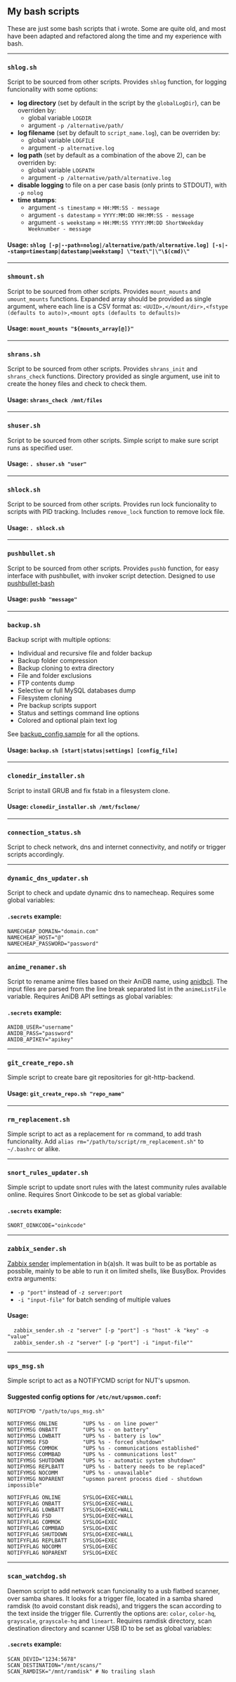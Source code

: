 ## My bash scripts

These are just some bash scripts that i wrote. Some are quite old, and most have been adapted and refactored along the time and my experience with bash.

---

### `shlog.sh`

Script to be sourced from other scripts. Provides `shlog` function, for logging funcionality with some options:

* __log directory__ (set by default in the script by the `globalLogDir`), can be overriden by:
  * global variable `LOGDIR`
  * argument `-p /alternative/path/`
* __log filename__ (set by default to `script_name.log`), can be overriden by:
  * global variable `LOGFILE`
  * argument `-p alternative.log`
* __log path__ (set by default as a combination of the above 2), can be overriden by:
  * global variable `LOGPATH`
  * argument `-p /alternative/path/alternative.log`
* __disable logging__ to file on a per case basis (only prints to STDOUT), with `-p nolog`
* __time stamps__:
  * argument `-s timestamp` = `HH:MM:SS - message`
  * argument `-s datestamp` = `YYYY:MM:DD HH:MM:SS - message`
  * argument `-s weekstamp` = `HH:MM:SS YYYY:MM:DD ShortWeekday Weeknumber - message`

#### Usage: `shlog [-p|--path=nolog|/alternative/path/alternative.log] [-s|--stamp=timestamp|datestamp|weekstamp] \"text\"|\"\$(cmd)\"`

---

### `shmount.sh`

Script to be sourced from other scripts. Provides `mount_mounts` and `umount_mounts` functions. Expanded array should be provided as single argument, where each line is a CSV format as: `<UUID>,</mount/dir>,<fstype (defaults to auto)>,<mount opts (defaults to defaults)>`

#### Usage: `mount_mounts "${mounts_array[@]}"`

---

### `shrans.sh`

Script to be sourced from other scripts. Provides `shrans_init` and `shrans_check` functions. Directory provided as single argument, use init to create the honey files and check to check them.

#### Usage: `shrans_check /mnt/files`

---

### `shuser.sh`

Script to be sourced from other scripts. Simple script to make sure script runs as specified user.

#### Usage: `. shuser.sh "user"`

---

### `shlock.sh`

Script to be sourced from other scripts. Provides run lock funcionality to scripts with PID tracking. Includes `remove_lock` function to remove lock file.

#### Usage: `. shlock.sh`

---

### `pushbullet.sh`

Script to be sourced from other scripts. Provides `pushb` function, for easy interface with pushbullet, with invoker script detection. Designed to use [pushbullet-bash](https://github.com/Jonybat/pushbullet-bash)

#### Usage: `pushb "message"`

---

### `backup.sh`

Backup script with multiple options:

* Individual and recursive file and folder backup
* Backup folder compression
* Backup cloning to extra directory
* File and folder exclusions
* FTP contents dump
* Selective or full MySQL databases dump
* Filesystem cloning
* Pre backup scripts support
* Status and settings command line options
* Colored and optional plain text log

See [backup_config.sample](backup_config.sample) for all the options.

#### Usage: `backup.sh [start|status|settings] [config_file]`

---

### `clonedir_installer.sh`

Script to install GRUB and fix fstab in a filesystem clone.

#### Usage: `clonedir_installer.sh /mnt/fsclone/`

---

### `connection_status.sh`

Script to check network, dns and internet connectivity, and notify or trigger scripts accordingly.

---

### `dynamic_dns_updater.sh`

Script to check and update dynamic dns to namecheap. Requires some global variables:

#### `.secrets` example:
```
NAMECHEAP_DOMAIN="domain.com"
NAMECHEAP_HOST="@"
NAMECHEAP_PASSWORD="password"
```

---

### `anime_renamer.sh`

Script to rename anime files based on their AniDB name, using [anidbcli](https://github.com/Jonybat/anidbcli). The input files are parsed from the line break separated list in the `animeListFile` variable. Requires AniDB API settings as global variables:

#### `.secrets` example:
```
ANIDB_USER="username"
ANIDB_PASS="password"
ANIDB_APIKEY="apikey"
```

---

### `git_create_repo.sh`

Simple script to create bare git repositories for git-http-backend.

#### Usage: `git_create_repo.sh "repo_name"`

---

### `rm_replacement.sh`

Simple script to act as a replacement for `rm` command, to add trash funcionality. Add `alias rm="/path/to/script/rm_replacement.sh"` to `~/.bashrc` or alike.

---

### `snort_rules_updater.sh`

Simple script to update snort rules with the latest community rules available online. Requires Snort Oinkcode to be set as global variable:

#### `.secrets` example:
```
SNORT_OINKCODE="oinkcode"
```

---

### `zabbix_sender.sh`

[Zabbix sender](https://www.zabbix.com/documentation/4.0/manual/concepts/sender) implementation in b(a)sh. It was built to be as portable as possbile, mainly to be able to run it on limited shells, like BusyBox. Provides extra arguments:

* `-p "port"` instead of `-z server:port`
* `-i "input-file"` for batch sending of multiple values

#### Usage:
```
  zabbix_sender.sh -z "server" [-p "port"] -s "host" -k "key" -o "value"
  zabbix_sender.sh -z "server" [-p "port"] -i "input-file""
```

---

### `ups_msg.sh`

Simple script to act as a NOTIFYCMD script for NUT's upsmon.

#### Suggested config options for `/etc/nut/upsmon.conf`:
```
NOTIFYCMD "/path/to/ups_msg.sh"

NOTIFYMSG ONLINE        "UPS %s - on line power"
NOTIFYMSG ONBATT        "UPS %s - on battery"
NOTIFYMSG LOWBATT       "UPS %s - battery is low"
NOTIFYMSG FSD           "UPS %s - forced shutdown"
NOTIFYMSG COMMOK        "UPS %s - communications established"
NOTIFYMSG COMMBAD       "UPS %s - communications lost"
NOTIFYMSG SHUTDOWN      "UPS %s - automatic system shutdown"
NOTIFYMSG REPLBATT      "UPS %s - battery needs to be replaced"
NOTIFYMSG NOCOMM        "UPS %s - unavailable"
NOTIFYMSG NOPARENT      "upsmon parent process died - shutdown impossible"

NOTIFYFLAG ONLINE       SYSLOG+EXEC+WALL
NOTIFYFLAG ONBATT       SYSLOG+EXEC+WALL
NOTIFYFLAG LOWBATT      SYSLOG+EXEC+WALL
NOTIFYFLAG FSD          SYSLOG+EXEC+WALL
NOTIFYFLAG COMMOK       SYSLOG+EXEC
NOTIFYFLAG COMMBAD      SYSLOG+EXEC
NOTIFYFLAG SHUTDOWN     SYSLOG+EXEC+WALL
NOTIFYFLAG REPLBATT     SYSLOG+EXEC
NOTIFYFLAG NOCOMM       SYSLOG+EXEC
NOTIFYFLAG NOPARENT     SYSLOG+EXEC
```

---

### `scan_watchdog.sh`

Daemon script to add network scan funcionality to a usb flatbed scanner, over samba shares. It looks for a trigger file, located in a samba shared ramdisk (to avoid constant disk reads), and triggers the scan according to the text inside the trigger file. Currently the options are: `color`, `color-hq`, `grayscale`, `grayscale-hq` and `lineart`. Requires ramdisk directory, scan destination directory and scanner USB ID to be set as global variables:

#### `.secrets` example:
```
SCAN_DEVID="1234:5678"
SCAN_DESTINATION="/mnt/scans/"
SCAN_RAMDISK="/mnt/ramdisk" # No trailing slash
```
